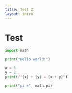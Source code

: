 ```yaml
---
title: Test 2
layout: intro
---
```


# Test 

```python {monaco-run} {autorun:true}
import math

print("Hello world!")

x = 5
y = 2
print(f"{x} + {y} = {x + y}")

print("pi =", math.pi)
```
